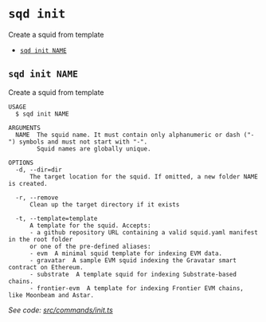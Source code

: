 `sqd init`
==========

Create a squid from template

* [`sqd init NAME`](#sqd-init-name)

## `sqd init NAME`

Create a squid from template

```
USAGE
  $ sqd init NAME

ARGUMENTS
  NAME  The squid name. It must contain only alphanumeric or dash ("-") symbols and must not start with "-".
        Squid names are globally unique.

OPTIONS
  -d, --dir=dir
      The target location for the squid. If omitted, a new folder NAME is created.

  -r, --remove
      Clean up the target directory if it exists

  -t, --template=template
      A template for the squid. Accepts:
      - a github repository URL containing a valid squid.yaml manifest in the root folder
      or one of the pre-defined aliases:
      - evm  A minimal squid template for indexing EVM data.
      - gravatar  A sample EVM squid indexing the Gravatar smart contract on Ethereum.
      - substrate  A template squid for indexing Substrate-based chains.
      - frontier-evm  A template for indexing Frontier EVM chains, like Moonbeam and Astar.
```

_See code: [src/commands/init.ts](https://github.com/subsquid/squid-cli/tree/master/src/commands/init.ts)_
